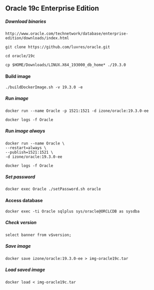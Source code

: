 ## Oracle 19c Enterprise Edition
##### Download binaries
```
http://www.oracle.com/technetwork/database/enterprise-edition/downloads/index.html

git clone https://github.com/luvres/oracle.git

cd oracle/19c

cp $HOME/Downloads/LINUX.X64_193000_db_home* ./19.3.0
```
#### Build image
```
./buildDockerImage.sh -v 19.3.0 -e
```
##### Run image
```
docker run --name Oracle -p 1521:1521 -d izone/oracle:19.3.0-ee

docker logs -f Oracle
```
##### Run image always
```
docker run --name Oracle \
--restart=always \
--publish=1521:1521 \
-d izone/oracle:19.3.0-ee

docker logs -f Oracle
```
##### Set password
```
docker exec Oracle ./setPassword.sh oracle
```
#### Access database
```
docker exec -ti Oracle sqlplus sys/oracle@ORCLCDB as sysdba
```
##### Check version
```
select banner from v$version;
```
##### Save image
```
docker save izone/oracle:19.3.0-ee > img-oracle19c.tar
```
##### Load saved image
```
docker load < img-oracle19c.tar
```
